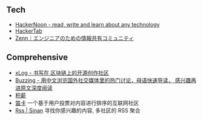 ## Tech
- [HackerNoon - read, write and learn about any technology](https://hackernoon.com/)
- [HackerTab](https://now.hackertab.dev/)
- [Zenn｜エンジニアのための情報共有コミュニティ](https://zenn.dev/)
 
## Comprehensive
- [xLog - 书写在 区块链上的开源创作社区](https://xlog.app/)
- [Buzzing - 用中文浏览国外社交媒体里的热门讨论，母语快速导读， 感兴趣再进原文深度阅读](https://www.buzzing.cc/)
- [积薪](https://firewood.news/)
- [笛卡](https://dizkaz.com/) 一个基于用户投票对内容进行排序的互联网社区
- [Rss | Sinan](https://sinan.fun/rss) 寻找你感兴趣的内容, 多社区的 RSS 聚合
